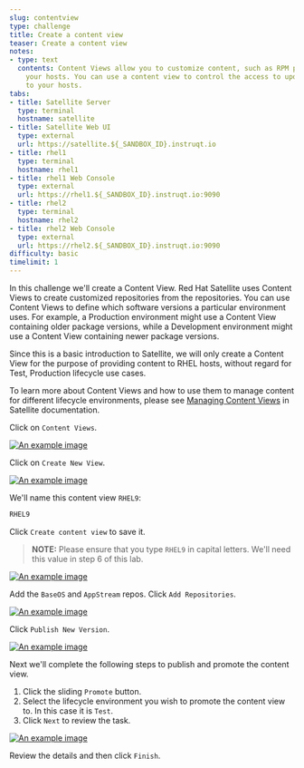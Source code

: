```yaml
---
slug: contentview
type: challenge
title: Create a content view
teaser: Create a content view
notes:
- type: text
  contents: Content Views allow you to customize content, such as RPM packages, for
    your hosts. You can use a content view to control the access to updated software
    to your hosts.
tabs:
- title: Satellite Server
  type: terminal
  hostname: satellite
- title: Satellite Web UI
  type: external
  url: https://satellite.${_SANDBOX_ID}.instruqt.io
- title: rhel1
  type: terminal
  hostname: rhel1
- title: rhel1 Web Console
  type: external
  url: https://rhel1.${_SANDBOX_ID}.instruqt.io:9090
- title: rhel2
  type: terminal
  hostname: rhel2
- title: rhel2 Web Console
  type: external
  url: https://rhel2.${_SANDBOX_ID}.instruqt.io:9090
difficulty: basic
timelimit: 1
---
```

<!-- markdownlint-disable MD033 -->

In this challenge we'll create a Content View. Red Hat Satellite uses Content Views to create customized repositories from the repositories. You can use Content Views to define which software versions a particular environment uses. For example, a Production environment might use a Content View containing older package versions, while a Development environment might use a Content View containing newer package versions.

Since this is a basic introduction to Satellite, we will only create a Content View for the purpose of providing content to RHEL hosts, without regard for Test, Production lifecycle use cases.

To learn more about Content Views and how to use them to manage content for different lifecycle environments, please see [Managing Content Views](https://access.redhat.com/documentation/en-us/red_hat_satellite/6.11/html/managing_content/managing_content_views_content-management) in Satellite documentation.

Click on `Content Views`.

<a href="#1">
 <img alt="An example image" src="../assets/contentview.png" />
</a>

<a href="#" class="lightbox" id="1">
 <img alt="An example image" src="../assets/contentview.png" />
</a>

Click on `Create New View`.

<a href="#2">
 <img alt="An example image" src="../assets/createcontentview.png" />
</a>

<a href="#" class="lightbox" id="2">
 <img alt="An example image" src="../assets/createcontentview.png" />
</a>

We'll name this content view `RHEL9`:

```bash
RHEL9
```

Click `Create content view` to save it.

> **NOTE:** Please ensure that you type `RHEL9` in capital letters. We'll need this value in step 6 of this lab.

<a href="#3">
 <img alt="An example image" src="../assets/createcv.png" />
</a>

<a href="#" class="lightbox" id="3">
 <img alt="An example image" src="../assets/createcv.png" />
</a>

Add the `BaseOS` and `AppStream` repos. Click `Add Repositories`.

<a href="#4">
 <img alt="An example image" src="../assets/addrepos.png" />
</a>

<a href="#" class="lightbox" id="4">
 <img alt="An example image" src="../assets/addrepos.png" />
</a>

Click `Publish New Version`.

<a href="#5">
 <img alt="An example image" src="../assets/publish.png" />
</a>

<a href="#" class="lightbox" id="5">
 <img alt="An example image" src="../assets/publish.png" />
</a>

Next we'll complete the following steps to publish and promote the content view.

1) Click the sliding `Promote` button.
2) Select the lifecycle environment you wish to promote the content view to. In this case it is `Test`.
3) Click `Next` to review the task.

<a href="#6">
 <img alt="An example image" src="../assets/publishwizard.png" />
</a>

<a href="#" class="lightbox" id="6">
 <img alt="An example image" src="../assets/publishwizard.png" />
</a>

Review the details and then click `Finish`.

<style>
.lightbox {
  display: none;
  position: fixed;
  justify-content: center;
  align-items: center;
  z-index: 999;
  top: 0;
  left: 0;
  right: 0;
  bottom: 0;
  padding: 1rem;
  background: rgba(0, 0, 0, 0.8);
}

.lightbox:target {
  display: flex;
}

.lightbox img {
  max-height: 100%;
}
</style>
